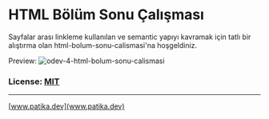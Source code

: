 # HTML Bölüm Sonu Çalışması
Sayfalar arası linkleme kullanılan ve semantic yapıyı kavramak için tatlı bir alıştırma olan html-bolum-sonu-calismasi'na hoşgeldiniz. 

Preview: ![odev-4-html-bolum-sonu-calismasi](https://github.com/cantuncr/front-end/blob/main/Patika.dev/frontend101/frontend101-odevler-kodluyoruz-patika.dev/odev-4-html-bolum-sonu-calismasi/img/screencapture-odev-4-html-bolum-sonu-calismasi.png?raw=true)

### License: [MIT](https://choosealicense.com/licenses/mit/)
---
[www.patika.dev](www.patika.dev)